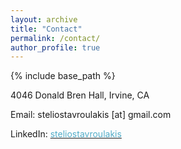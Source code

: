 ```yaml
---
layout: archive
title: "Contact"
permalink: /contact/
author_profile: true
---
```


{% include base_path %}

4046 Donald Bren Hall, Irvine, CA<br>

Email: steliostavroulakis [at] gmail.com

LinkedIn: [<font color="#52ADC8">steliostavroulakis</font>](https://linkedin.com/in/steliostavroulakis)

<!-- <embed src="https://www.linkedin.com/in/steliostavroulakis" width="650" height="1800" type='application/pdf'> -->

